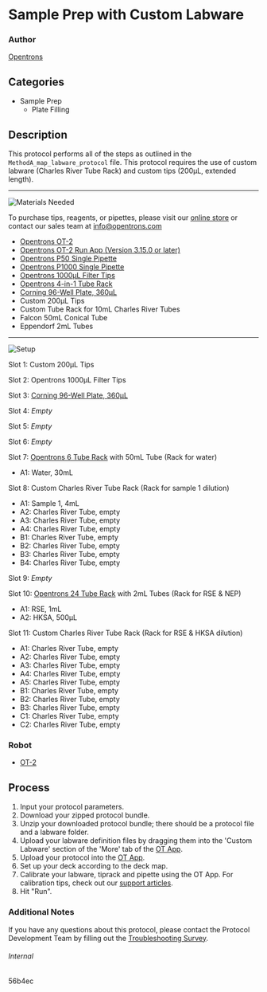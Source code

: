 # Sample Prep with Custom Labware

### Author
[Opentrons](https://opentrons.com/)

## Categories
* Sample Prep
	* Plate Filling


## Description
This protocol performs all of the steps as outlined in the `MethodA_map_labware_protocol` file. This protocol requires the use of custom labware (Charles River Tube Rack) and custom tips (200µL, extended length).


---
![Materials Needed](https://s3.amazonaws.com/opentrons-protocol-library-website/custom-README-images/001-General+Headings/materials.png)

To purchase tips, reagents, or pipettes, please visit our [online store](https://shop.opentrons.com/) or contact our sales team at [info@opentrons.com](mailto:info@opentrons.com)

* [Opentrons OT-2](https://shop.opentrons.com/collections/ot-2-robot/products/ot-2)
* [Opentrons OT-2 Run App (Version 3.15.0 or later)](https://opentrons.com/ot-app/)
* [Opentrons P50 Single Pipette](https://shop.opentrons.com/collections/ot-2-pipettes)
* [Opentrons P1000 Single Pipette](https://shop.opentrons.com/collections/ot-2-pipettes)
* [Opentrons 1000µL Filter Tips](https://shop.opentrons.com/collections/opentrons-tips/products/opentrons-1000ul-filter-tips)
* [Opentrons 4-in-1 Tube Rack](https://shop.opentrons.com/collections/racks-and-adapters/products/tube-rack-set-1)
* [Corning 96-Well Plate, 360µL](https://labware.opentrons.com/corning_96_wellplate_360ul_flat?category=wellPlate)
* Custom 200µL Tips
* Custom Tube Rack for 10mL Charles River Tubes
* Falcon 50mL Conical Tube
* Eppendorf 2mL Tubes


---
![Setup](https://s3.amazonaws.com/opentrons-protocol-library-website/custom-README-images/001-General+Headings/Setup.png)

Slot 1: Custom 200µL Tips

Slot 2: Opentrons 1000µL Filter Tips

Slot 3: [Corning 96-Well Plate, 360µL](https://labware.opentrons.com/corning_96_wellplate_360ul_flat?category=wellPlate)

Slot 4: *Empty*

Slot 5: *Empty*

Slot 6: *Empty*

Slot 7: [Opentrons 6 Tube Rack](https://labware.opentrons.com/opentrons_6_tuberack_falcon_50ml_conical?category=tubeRack) with 50mL Tube (Rack for water)
* A1: Water, 30mL

Slot 8: Custom Charles River Tube Rack (Rack for sample 1 dilution)
* A1: Sample 1, 4mL
* A2: Charles River Tube, empty
* A3: Charles River Tube, empty
* A4: Charles River Tube, empty
* B1: Charles River Tube, empty
* B2: Charles River Tube, empty
* B3: Charles River Tube, empty
* B4: Charles River Tube, empty

Slot 9: *Empty*

Slot 10: [Opentrons 24 Tube Rack](https://labware.opentrons.com/opentrons_24_tuberack_eppendorf_2ml_safelock_snapcap?category=tubeRack) with 2mL Tubes (Rack for RSE & NEP)
* A1: RSE, 1mL
* A2: HKSA, 500µL

Slot 11: Custom Charles River Tube Rack (Rack for RSE & HKSA dilution)
* A1: Charles River Tube, empty
* A2: Charles River Tube, empty
* A3: Charles River Tube, empty
* A4: Charles River Tube, empty
* A5: Charles River Tube, empty
* B1: Charles River Tube, empty
* B2: Charles River Tube, empty
* B3: Charles River Tube, empty
* C1: Charles River Tube, empty
* C2: Charles River Tube, empty


### Robot
* [OT-2](https://opentrons.com/ot-2)

## Process

1. Input your protocol parameters.
2. Download your zipped protocol bundle.
3. Unzip your downloaded protocol bundle; there should be a protocol file and a labware folder.
4. Upload your labware definition files by dragging them into the 'Custom Labware' section of the 'More' tab of the [OT App](https://opentrons.com/ot-app).
5. Upload your protocol into the [OT App](https://opentrons.com/ot-app).
6. Set up your deck according to the deck map.
7. Calibrate your labware, tiprack and pipette using the OT App. For calibration tips, check out our [support articles](https://support.opentrons.com/en/collections/1559720-guide-for-getting-started-with-the-ot-2).
8. Hit "Run".

### Additional Notes
If you have any questions about this protocol, please contact the Protocol Development Team by filling out the [Troubleshooting Survey](https://protocol-troubleshooting.paperform.co/).

###### Internal
56b4ec
